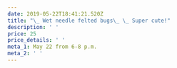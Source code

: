 ```yaml
---
date: 2019-05-22T18:41:21.520Z
title: "\_ Wet needle felted bugs\_ \_ Super cute!"
description: ' '
price: 25
price_details: ' '
meta_1: May 22 from 6-8 p.m.
meta_2: ' '
---
```


